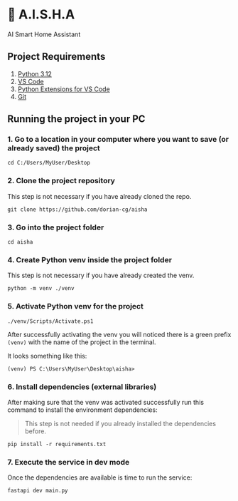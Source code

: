 # 🌷 A.I.S.H.A

AI Smart Home Assistant

## Project Requirements

1. [Python 3.12](https://www.python.org/downloads/release/python-31210/)
2. [VS Code](https://code.visualstudio.com/)
3. [Python Extensions for VS Code](https://marketplace.visualstudio.com/items?itemName=ms-python.python)
4. [Git](https://git-scm.com/downloads)

## Running the project in your PC

### 1. Go to a location in your computer where you want to save (or already saved) the project

```pwsh
cd C:/Users/MyUser/Desktop
```

### 2. Clone the project repository

This step is not necessary if you have already cloned the repo.

```pwsh
git clone https://github.com/dorian-cg/aisha
```

### 3. Go into the project folder

```pwsh
cd aisha
```

### 4. Create Python venv inside the project folder

This step is not necessary if you have already created the venv.

```pwsh
python -m venv ./venv
```

### 5. Activate Python venv for the project

```pwsh
./venv/Scripts/Activate.ps1
```

After successfully activating the venv you will noticed there is a green prefix `(venv)` with the name of the project in the terminal.

It looks something like this:

```pwsh
(venv) PS C:\Users\MyUser\Desktop\aisha>
```

### 6. Install dependencies (external libraries)

After making sure that the venv was activated successfully run this command to install the environment dependencies:

> This step is not needed if you already installed the dependencies before.

```pwsh
pip install -r requirements.txt
```

### 7. Execute the service in dev mode

Once the dependencies are available is time to run the service:

```pwsh
fastapi dev main.py
```
